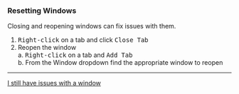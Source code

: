 ### Resetting Windows
Closing and reopening windows can fix issues with them.  
1. <kbd>Right-click</kbd> on a tab and click <kbd>Close Tab</kbd>
2. Reopen the window  
    a. <kbd>Right-click</kbd> on a tab and <kbd>Add Tab</kbd>   
    b. From the Window dropdown find the appropriate window to reopen

---
[I still have issues with a window](Resetting%20Layout.md)